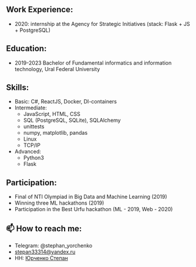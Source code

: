 ## Work Experience:
  - 2020: internship at the Agency for Strategic Initiatives (stack: Flask + JS + PostgreSQL)

## Education:
 - 2019-2023 Bachelor of Fundamental informatics and information technology, Ural Federal University
 
## Skills:
  - Basic: C#, ReactJS, Docker, DI-containers
  - Intermediate: 
      - JavaScript, HTML, CSS
      - SQL (PostgreSQL, SQLite), SQLAlchemy
      - unittests
      - numpy, matplotlib, pandas
      - Linux
      - TCP/IP
  - Advanced:
      - Python3
      - Flask
  
## Participation:
  - Final of NTI Olympiad in Big Data and Machine Learning (2019)
  - Winning three ML hackathons (2019)
  - Participation in the Best Urfu hackathon (ML - 2019, Web - 2020)
      
## 📫 How to reach me:
  - Telegram: @stephan_yorchenko
  - stepan33314@yandex.ru
  - HH: [ Юрченко  Степан ](https://ekaterinburg.hh.ru/resume/c5dd9cd5ff082b424c0039ed1f5a6438675548#key-skills)

